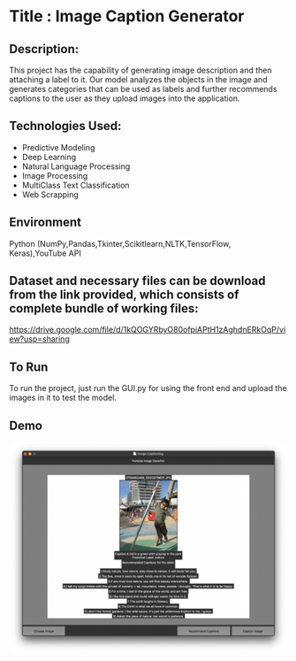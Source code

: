 # Title : Image Caption Generator 

## Description:
This project has the capability of generating image description and then attaching a label to it. Our model analyzes the objects in the image and generates categories that can be used as labels and further recommends captions to the user as they upload images into the application. 

## Technologies Used:
- Predictive Modeling
- Deep Learning
- Natural Language Processing
- Image Processing
- MultiClass Text Classification
- Web Scrapping

## Environment
Python (NumPy,Pandas,Tkinter,Scikitlearn,NLTK,TensorFlow, Keras),YouTube API

## Dataset and necessary files can be download from the link provided, which consists of complete bundle of working files:
https://drive.google.com/file/d/1kQOGYRbyO80ofpiAPtH1zAghdnERkOqP/view?usp=sharing

## To Run
To run the project, just run the GUI.py for using the front end and upload the images in it to test the model.

## Demo
![alt text](https://github.com/College-Project-For-NLP-at-UWM/Image-Caption-Generation/blob/main/Demo.png?raw=true)
